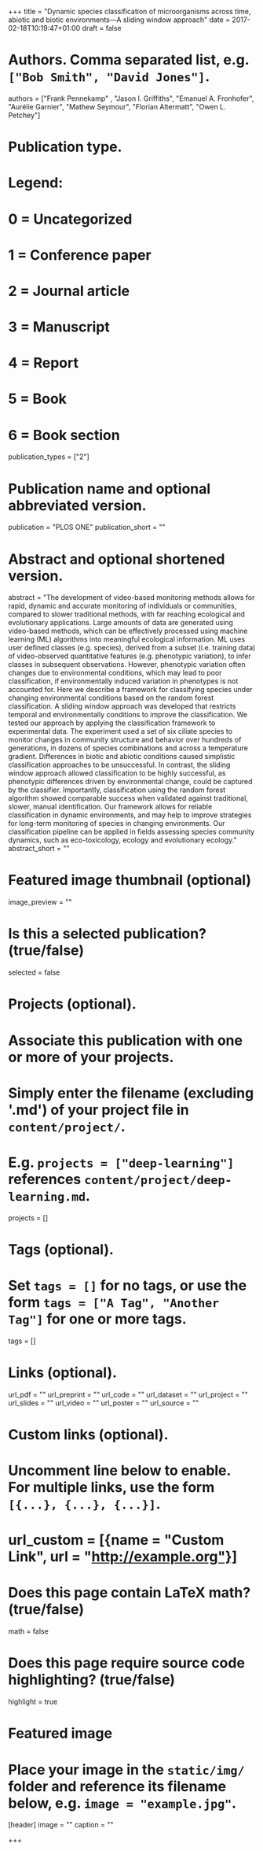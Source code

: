 +++
title = "Dynamic species classification of microorganisms across time, abiotic and biotic environments—A sliding window approach"
date = 2017-02-18T10:19:47+01:00
draft = false

# Authors. Comma separated list, e.g. `["Bob Smith", "David Jones"]`.
authors = ["Frank Pennekamp" , "Jason I. Griffiths", "Emanuel A. Fronhofer", "Aurélie Garnier", "Mathew Seymour", "Florian Altermatt", "Owen L. Petchey"]

# Publication type.
# Legend:
# 0 = Uncategorized
# 1 = Conference paper
# 2 = Journal article
# 3 = Manuscript
# 4 = Report
# 5 = Book
# 6 = Book section
publication_types = ["2"]

# Publication name and optional abbreviated version.
publication = "PLOS ONE"
publication_short = ""

# Abstract and optional shortened version.
abstract = "The development of video-based monitoring methods allows for rapid, dynamic and accurate monitoring of individuals or communities, compared to slower traditional methods, with far reaching ecological and evolutionary applications. Large amounts of data are generated using video-based methods, which can be effectively processed using machine learning (ML) algorithms into meaningful ecological information. ML uses user defined classes (e.g. species), derived from a subset (i.e. training data) of video-observed quantitative features (e.g. phenotypic variation), to infer classes in subsequent observations. However, phenotypic variation often changes due to environmental conditions, which may lead to poor classification, if environmentally induced variation in phenotypes is not accounted for. Here we describe a framework for classifying species under changing environmental conditions based on the random forest classification. A sliding window approach was developed that restricts temporal and environmentally conditions to improve the classification. We tested our approach by applying the classification framework to experimental data. The experiment used a set of six ciliate species to monitor changes in community structure and behavior over hundreds of generations, in dozens of species combinations and across a temperature gradient. Differences in biotic and abiotic conditions caused simplistic classification approaches to be unsuccessful. In contrast, the sliding window approach allowed classification to be highly successful, as phenotypic differences driven by environmental change, could be captured by the classifier. Importantly, classification using the random forest algorithm showed comparable success when validated against traditional, slower, manual identification. Our framework allows for reliable classification in dynamic environments, and may help to improve strategies for long-term monitoring of species in changing environments. Our classification pipeline can be applied in fields assessing species community dynamics, such as eco-toxicology, ecology and evolutionary ecology."
abstract_short = ""

# Featured image thumbnail (optional)
image_preview = ""

# Is this a selected publication? (true/false)
selected = false

# Projects (optional).
#   Associate this publication with one or more of your projects.
#   Simply enter the filename (excluding '.md') of your project file in `content/project/`.
#   E.g. `projects = ["deep-learning"]` references `content/project/deep-learning.md`.
projects = []

# Tags (optional).
#   Set `tags = []` for no tags, or use the form `tags = ["A Tag", "Another Tag"]` for one or more tags.
tags = []

# Links (optional).
url_pdf = ""
url_preprint = ""
url_code = ""
url_dataset = ""
url_project = ""
url_slides = ""
url_video = ""
url_poster = ""
url_source = ""

# Custom links (optional).
#   Uncomment line below to enable. For multiple links, use the form `[{...}, {...}, {...}]`.
# url_custom = [{name = "Custom Link", url = "http://example.org"}]

# Does this page contain LaTeX math? (true/false)
math = false

# Does this page require source code highlighting? (true/false)
highlight = true

# Featured image
# Place your image in the `static/img/` folder and reference its filename below, e.g. `image = "example.jpg"`.
[header]
image = ""
caption = ""

+++
